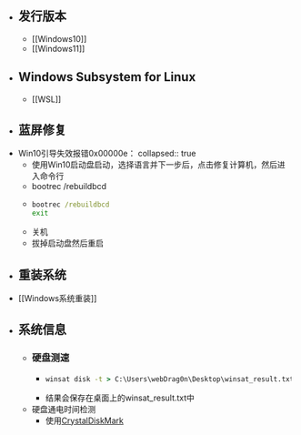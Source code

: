 - ## 发行版本
	- [[Windows10]]
	- [[Windows11]]
- ## Windows Subsystem for Linux
	- [[WSL]]
- ## 蓝屏修复
- Win10引导失效报错0x00000e：
  collapsed:: true
	- 使用Win10启动盘启动，选择语言并下一步后，点击修复计算机，然后进入命令行
	- bootrec /rebuildbcd
	- ```cmd
	  bootrec /rebuildbcd
	  exit
	  ```
	- 关机
	- 拔掉启动盘然后重启
- ## 重装系统
- [[Windows系统重装]]
- ## 系统信息
	- ### 硬盘测速
		- ```cmd
		  winsat disk -t > C:\Users\webDrag0n\Desktop\winsat_result.txt
		  ```
		- 结果会保存在桌面上的winsat_result.txt中
	- 硬盘通电时间检测
		- 使用[CrystalDiskMark](https://crystalmark.info/en/software/crystaldiskmark/)